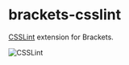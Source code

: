 brackets-csslint
================

[CSSLint](http://csslint.net/) extension for Brackets.

![CSSLint](http://f.cl.ly/items/3E0y2m1R3i331u361M2k/Screen%20Shot%202013-09-12%20at%203.48.51%20PM.png "CSSLint")
